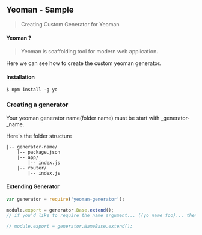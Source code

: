 ## Yeoman - Sample 

> Creating Custom Generator for Yeoman


#### Yeoman ? 
> Yeoman is scaffolding tool for modern web application.

Here we can see how to create the custom yeoman generator.

#### Installation

```
$ npm install -g yo
```


### Creating a generator

Your yeoman generator name(folder name) must be start with _generator-_name.

Here's the folder structure

```
|-- generator-name/
	|-- package.json
	|-- app/
		|-- index.js
	|-- router/
		|-- index.js
```

#### Extending Generator
```javascript
var generator = require('yeoman-generator');

module.export = generator.Base.extend();
// if you'd like to require the name argument... ((yo name foo)... then you can use -

// module.export = generator.NameBase.extend();

```



